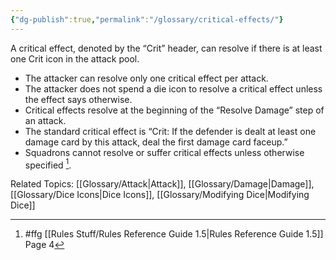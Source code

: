 ```yaml
---
{"dg-publish":true,"permalink":"/glossary/critical-effects/"}
---
```


A critical effect, denoted by the “Crit” header, can resolve if there is at least one Crit icon in the attack pool.

- The attacker can resolve only one critical effect per attack.
- The attacker does not spend a die icon to resolve a critical effect unless the effect says otherwise.
- Critical effects resolve at the beginning of the “Resolve Damage” step of an attack.
- The standard critical effect is “Crit: If the defender is dealt at least one damage card by this attack, deal the first damage card faceup.”
- Squadrons cannot resolve or suffer critical effects unless otherwise specified [^1].

Related Topics: [[Glossary/Attack\|Attack]], [[Glossary/Damage\|Damage]], [[Glossary/Dice Icons\|Dice Icons]], [[Glossary/Modifying Dice\|Modifying Dice]]

[^1]: #ffg [[Rules Stuff/Rules Reference Guide 1.5\|Rules Reference Guide 1.5]] Page 4